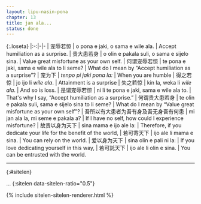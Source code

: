 ```yaml
---
layout: lipu-nasin-pona
chapter: 13
title: jan ala...
status: done
---
```


{:.loseta}
|:-:|-|-
| 宠辱若惊           | o pona e jaki, o sama e wile ala.                     | Accept humiliation as a surprise.
| 贵大患若身         | o olin e pakala suli, o sama e sijelo sina.           | Value great misfortune as your own self.
| 何谓宠辱若惊       | te pona e jaki, sama e wile ala to li seme?           | What do I mean by “Accept humiliation as a surprise”?
| 宠为下             | _tenpo pi jaki pona la:_                              | When you are humble
| 得之若惊           | jo ijo li _wile ala_.                                 | Attainment is a surprise
| 失之若惊           | kin la, weka li _wile ala_.                           | And so is loss.
| 是谓宠辱若惊       | ni li te pona e jaki, sama e wile ala to.             | That's why I say, “Accept humiliation as a surprise.”
| 何谓贵大患若身     | te olin e pakala suli, sama e sijelo sina to li seme? | What do I mean by “Value great misfortune as your own self”?
| 吾所以有大患者<wbr/>为吾有身<wbr/>及吾无身<wbr/>吾有何患 | mi jan ala la, mi seme e pakala a? | If I have no self, how could I experience misfortune?
| 故贵以身为天下 | sina mama e ijo ale la: | Therefore, if you dedicate your life for the benefit of the world,
| 若可寄天下     | ijo ale li mama e sina. | You can rely on the world.
| 爱以身为天下   | sina olin e pali ni la: | If you love dedicating yourself in this way,
| 若可託天下     | ijo ale li olin e sina. | You can be entrusted with the world.

-------
{:#sitelen}

...
{:sitelen data-sitelen-ratio="0.5"}

{% include sitelen-sitelen-renderer.html %}
